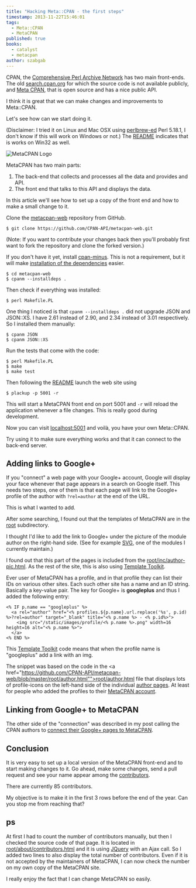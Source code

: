 ```yaml
---
title: "Hacking Meta::CPAN - the first steps"
timestamp: 2013-11-22T15:46:01
tags:
  - Meta::CPAN
  - MetaCPAN
published: true
books:
  - catalyst
  - metacpan
author: szabgab
---
```



CPAN, the [Comprehensive Perl Archive Network](http://www.cpan.org/) has two
main front-ends. The old [search.cpan.org](http://search.cpan.org/) for which the source code is not available publicly, and [Meta CPAN](https://metacpan.org/),
that is open source and has a nice public API.

I think it is great that we can make changes and improvements to Meta::CPAN.

Let's see how can we start doing it.


(Disclaimer: I tried it on Linux and Mac OSX using
[perlbrew-ed](http://perlbrew.pl/) Perl 5.18.1,
I don't know if this will work on Windows or not.)
The [README](https://github.com/CPAN-API/metacpan-web) indicates
that is works on Win32 as well.

<img src="/img/metacpan-logo.png" alt="MetaCPAN Logo" />

MetaCPAN has two main parts: 
<ol>
<li>The back-end that collects and processes all the data and provides and API.</li>
<li>The front end that talks to this API and displays the data.</li>
</ol>

In this article we'll see how to set up a copy of the front end and how
to make a small change to it.

Clone the [metacpan-web](https://github.com/CPAN-API/metacpan-web)
repository from GitHub.

```
$ git clone https://github.com/CPAN-API/metacpan-web.git
```

(Note: If you want to contribute your changes back then you'll probably first
want to fork the repository and clone the forked version.)

If you don't have it yet, install [cpan-minus](http://cpanmin.us).
This is not a requirement, but it will make
[installation of the dependencies](http://www.dagolden.com/index.php/1528/five-ways-to-install-modules-prereqs-by-hand/) easier.

```
$ cd metacpan-web
$ cpanm --installdeps .
```

Then check if everything was installed:

```
$ perl Makefile.PL
```

One thing I noticed is that `cpanm --installdeps .`  did not upgrade JSON and JSON::XS. I have 2.61 instead of 2.90, and 2.34 instead of 3.01 respectively. So I installed
them manually:

```
$ cpanm JSON
$ cpanm JSON::XS
```


Run the tests that come with the code:

```
$ perl Makefile.PL
$ make
$ make test
```

Then following the [README](https://github.com/CPAN-API/metacpan-web) launch
the web site using

```
$ plackup -p 5001 -r
```

This will start a MetaCPAN front end on port 5001 and `-r` will reload
the application whenever a file changes. This is really good during development.


Now you can visit [localhost:5001](http://localhost:5001) and voilà,
you have your own Meta::CPAN.

Try using it to make sure everything works and that it can connect to the
back-end server.

## Adding links to Google+

If you "connect" a web page with your Google+ account, Google will display
your face whenever that page appears in a search on Google itself.
This needs two steps, one of them is that each page will link to the
Google+ profile of the author with `?rel=author` at the end of the URL.

This is what I wanted to add. 

After some searching, I found out that the templates of MetaCPAN are in
the
[root](https://github.com/CPAN-API/metacpan-web/tree/master/root) subdirectory.

I thought I'd like to add the link to Google+ under the picture of the module author
on the right-hand side. (See for example [SVG](https://metacpan.org/release/SVG), one of the modules I currently maintain.)

I found out that this part of the pages is included from the 
[root/inc/author-pic.html](https://github.com/CPAN-API/metacpan-web/blob/master/root/inc/author-pic.html). As the rest of the site, this is also using
[Template Toolkit](http://www.template-toolkit.org/).

Ever user of MetaCPAN has a profile, and in that profile they can list their IDs on various other sites. Each such other site has a name and an ID string. Basically a key-value pair.
The key for Google+ is <b>googleplus</b> and thus I added the following entry:

```
<% IF p.name == "googleplus" %>
  <a rel="author" href="<% profiles.${p.name}.url.replace('%s', p.id) %>?rel=author" target="_blank" title="<% p.name %> - <% p.id%>">
    <img src="/static/images/profile/<% p.name %>.png" width=16 height=16 alt="<% p.name %>">
  </a>
<% END %>
```

This [Template Toolkit](http://www.template-toolkit.org/) code means
that when the profile name is "googleplus" add a link with an img.

The snippet was based on the code in the <a href="https://github.com/CPAN-API/metacpan-web/blob/master/root/author.html"">root/author.html</a> file that displays lots of profile-icons
on the left-hand side of the individual [author pages](https://metacpan.org/author/SZABGAB). At least for people who added the profiles to their
[MetaCPAN account](https://metacpan.org/account/profile).

## Linking from Google+ to MetaCPAN

The other side of the "connection" was described in my post calling
the CPAN authors to
[connect their Google+ pages to MetaCPAN](https://szabgab.com/claiming-your-cpan-authorship-at-google.html).

## Conclusion

It is very easy to set up a local version of the MetaCPAN front-end and to start
making changes to it. Go ahead, make some changes, send a pull request and see
your name appear among the [contributors](https://metacpan.org/about/contributors).

There are currently 85 contributors.

My objective is to make it in the first 3 rows before the end of the year.
Can you stop me from reaching that?


## ps

At first I had to count the number of contributors manually,
but then I checked the source code of that page. It is located in
[root/about/contributors.html](https://github.com/CPAN-API/metacpan-web/blob/master/root/about/contributors.html) and it is using [JQuery](http://jquery.com/)
with an Ajax call. So I added two lines to also display the total number of contributors.
Even if it is not accepted by the maintainers of MetaCPAN, I can now check the number
on my own copy of the MetaCPAN site.

I really enjoy the fact that I can change MetaCPAN so easily.

